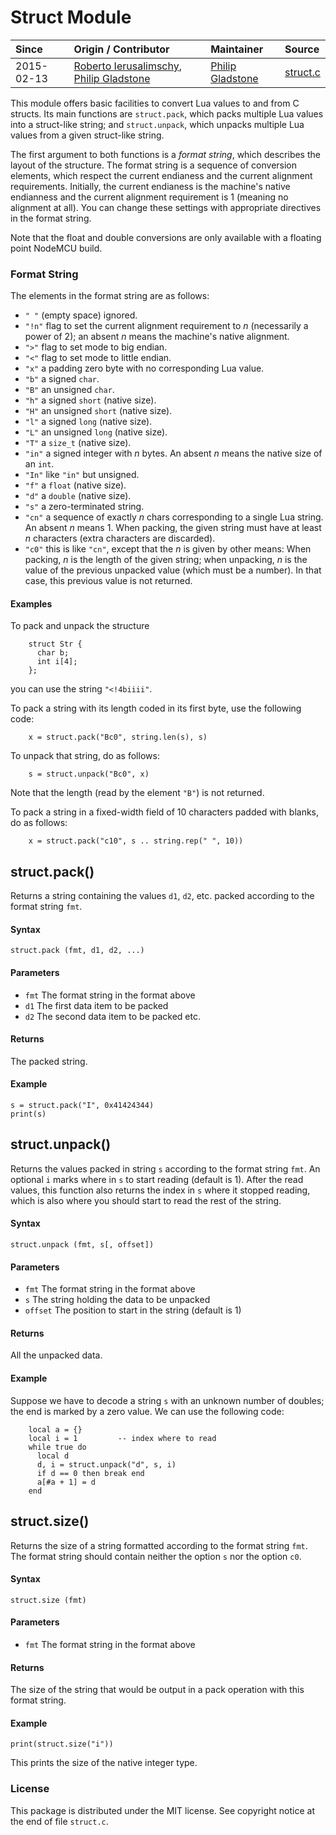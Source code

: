 # Struct Module
| Since  | Origin / Contributor  | Maintainer  | Source  |
| :----- | :-------------------- | :---------- | :------ |
| 2015-02-13 | [Roberto Ierusalimschy](http://www.inf.puc-rio.br/~roberto/struct/), [Philip Gladstone](https://github.com/pjsg) | [Philip Gladstone](https://github.com/pjsg) | [struct.c](../../components/modules/struct.c)|

This module offers basic facilities to convert Lua values to and from C structs. Its main functions are `struct.pack`, which packs multiple Lua values into a struct-like string; and `struct.unpack`, which unpacks multiple Lua values from a given struct-like string.

The first argument to both functions is a *format string*, which describes the layout of the structure. The format string is a sequence of conversion elements, which respect the current endianess and the current alignment requirements. Initially, the current endianess is the machine's native endianness and the current alignment requirement is 1 (meaning no alignment at all). You can change these settings with appropriate directives in the format string.

Note that the float and double conversions are only available with a floating point NodeMCU build.

### Format String

The elements in the format string are as follows:

-   `" "` (empty space) ignored.
-   `"!n"` flag to set the current alignment requirement to *n*
    (necessarily a power of 2); an absent *n* means the machine's native
    alignment.
-   `">"` flag to set mode to big endian.
-   `"<"` flag to set mode to little endian.
-   `"x"` a padding zero byte with no corresponding Lua value.
-   `"b"` a signed `char`.
-   `"B"` an unsigned `char`.
-   `"h"` a signed `short` (native size).
-   `"H"` an unsigned `short` (native size).
-   `"l"` a signed `long` (native size).
-   `"L"` an unsigned `long` (native size).
-   `"T"` a `size_t` (native size).
-   `"in"` a signed integer with *n* bytes. An absent *n* means the
    native size of an `int`.
-   `"In"` like `"in"` but unsigned.
-   `"f"` a `float` (native size).
-   `"d"` a `double` (native size).
-   `"s"` a zero-terminated string.
-   `"cn"` a sequence of exactly *n* chars corresponding to a single Lua
    string. An absent *n* means 1. When packing, the given string must
    have at least *n* characters (extra characters are discarded).
-   `"c0"` this is like `"cn"`, except that the *n* is given by other
    means: When packing, *n* is the length of the given string; when
    unpacking, *n* is the value of the previous unpacked value (which
    must be a number). In that case, this previous value is not
    returned.

#### Examples

To pack and unpack the structure

        struct Str {
          char b;
          int i[4];
        };

you can use the string `"<!4biiii"`.

To pack a string with its length coded in its first byte, use the
following code:

        x = struct.pack("Bc0", string.len(s), s)

To unpack that string, do as follows:

        s = struct.unpack("Bc0", x)

Note that the length (read by the element `"B"`) is not returned.

To pack a string in a fixed-width field of 10 characters padded with
blanks, do as follows:

        x = struct.pack("c10", s .. string.rep(" ", 10))


## struct.pack()

Returns a string containing the values `d1`, `d2`, etc. packed
according to the format string `fmt`.

#### Syntax

`struct.pack (fmt, d1, d2, ...)`

#### Parameters

- `fmt` The format string in the format above
- `d1` The first data item to be packed
- `d2` The second data item to be packed etc.

#### Returns

The packed string.

#### Example

```
s = struct.pack("I", 0x41424344)
print(s)
```

## struct.unpack()

Returns the values packed in string `s` according to the format
string `fmt`. An optional `i` marks where in `s` to start reading
(default is 1). After the read values, this function also returns
the index in `s` where it stopped reading, which is also where you
should start to read the rest of the string.

#### Syntax

`struct.unpack (fmt, s[, offset])`

#### Parameters

- `fmt` The format string in the format above
- `s` The string holding the data to be unpacked
- `offset` The position to start in the string (default is 1)

#### Returns

All the unpacked data.

#### Example

Suppose we have to decode a string `s` with an unknown number of
doubles; the end is marked by a zero value. We can use the following
code:

        local a = {}
        local i = 1         -- index where to read
        while true do
          local d
          d, i = struct.unpack("d", s, i)
          if d == 0 then break end
          a[#a + 1] = d
        end

## struct.size()

Returns the size of a string formatted according to the format
string `fmt`. The format string should contain neither the option
`s` nor the option `c0`.

#### Syntax

`struct.size (fmt)`

#### Parameters

- `fmt` The format string in the format above

#### Returns

The size of the string that would be output in a pack operation with this format string.

#### Example

```
print(struct.size("i"))
```

This prints the size of the native integer type.

### License

This package is distributed under the MIT license. See copyright notice
at the end of file `struct.c`.
